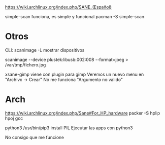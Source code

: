 https://wiki.archlinux.org/index.php/SANE_(Español)

simple-scan
  funciona, es simple y funcional
  pacman -S simple-scan


# Otros
CLI:
scanimage -L
  mostrar dispositivos

scanimage --device plustek:libusb:002:008 --format=jpeg > /var/tmp/fichero.jpg

xsane-gimp viene con plugin para gimp
Veremos un nuevo menu en "Archivo -> Crear"
No me funciona "Argumento no valido"

# Arch
https://wiki.archlinux.org/index.php/Sane#For_HP_hardware
packer -S hplip hpoj gcc

python3 /usr/bin/pip3 install PIL
Ejecutar las apps con python3


No consigo que me funcione
